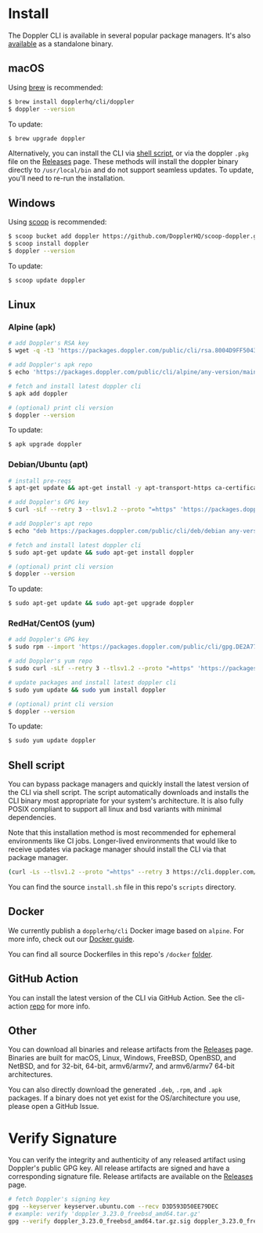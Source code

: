 # Install

The Doppler CLI is available in several popular package managers. It's also [available](https://github.com/DopplerHQ/cli/releases/latest) as a standalone binary.

## macOS

Using [brew](https://brew.sh/) is recommended:

```sh
$ brew install dopplerhq/cli/doppler
$ doppler --version
```

To update:
```sh
$ brew upgrade doppler
```

Alternatively, you can install the CLI via [shell script](#linuxmacosbsd-shell-script), or via the doppler `.pkg` file on the [Releases](https://github.com/DopplerHQ/cli/releases/latest) page. These methods will install the doppler binary directly to `/usr/local/bin` and do not support seamless updates. To update, you'll need to re-run the installation.

## Windows

Using [scoop](https://scoop.sh/) is recommended:

```sh
$ scoop bucket add doppler https://github.com/DopplerHQ/scoop-doppler.git
$ scoop install doppler
$ doppler --version
```

To update:

```sh
$ scoop update doppler
```

## Linux

### Alpine (apk)

```sh
# add Doppler's RSA key
$ wget -q -t3 'https://packages.doppler.com/public/cli/rsa.8004D9FF50437357.key' -O /etc/apk/keys/cli@doppler-8004D9FF50437357.rsa.pub

# add Doppler's apk repo
$ echo 'https://packages.doppler.com/public/cli/alpine/any-version/main' | tee -a /etc/apk/repositories

# fetch and install latest doppler cli
$ apk add doppler

# (optional) print cli version
$ doppler --version
```

To update:

```sh
$ apk upgrade doppler
```

### Debian/Ubuntu (apt)

```sh
# install pre-reqs
$ apt-get update && apt-get install -y apt-transport-https ca-certificates curl gnupg sudo

# add Doppler's GPG key
$ curl -sLf --retry 3 --tlsv1.2 --proto "=https" 'https://packages.doppler.com/public/cli/gpg.DE2A7741A397C129.key' | sudo apt-key add -

# add Doppler's apt repo
$ echo "deb https://packages.doppler.com/public/cli/deb/debian any-version main" | sudo tee /etc/apt/sources.list.d/doppler-cli.list

# fetch and install latest doppler cli
$ sudo apt-get update && sudo apt-get install doppler

# (optional) print cli version
$ doppler --version
```

To update:

```sh
$ sudo apt-get update && sudo apt-get upgrade doppler
```

### RedHat/CentOS (yum)

```sh
# add Doppler's GPG key
$ sudo rpm --import 'https://packages.doppler.com/public/cli/gpg.DE2A7741A397C129.key'

# add Doppler's yum repo
$ sudo curl -sLf --retry 3 --tlsv1.2 --proto "=https" 'https://packages.doppler.com/public/cli/config.rpm.txt' > /etc/yum.repos.d/doppler-cli.repo

# update packages and install latest doppler cli
$ sudo yum update && sudo yum install doppler

# (optional) print cli version
$ doppler --version
```

To update:

```sh
$ sudo yum update doppler
```

## Shell script

You can bypass package managers and quickly install the latest version of the CLI via shell script. The script automatically downloads and installs the CLI binary most appropriate for your system's architecture. It is also fully POSIX compliant to support all linux and bsd variants with minimal dependencies.

Note that this installation method is most recommended for ephemeral environments like CI jobs. Longer-lived environments that would like to receive updates via  package manager should install the CLI via that package manager.

```sh
(curl -Ls --tlsv1.2 --proto "=https" --retry 3 https://cli.doppler.com/install.sh || wget -t 3 -qO- https://cli.doppler.com/install.sh) | sh
```

You can find the source `install.sh` file in this repo's `scripts` directory.

## Docker

We currently publish a `dopplerhq/cli` Docker image based on `alpine`. For more info, check out our [Docker guide](https://docs.doppler.com/docs/docker-base-image-guide).

You can find all source Dockerfiles in this repo's `/docker` [folder](https://github.com/DopplerHQ/cli/tree/master/docker).

## GitHub Action

You can install the latest version of the CLI via GitHub Action. See the cli-action [repo](https://github.com/DopplerHQ/cli-action) for more info.

## Other

You can download all binaries and release artifacts from the [Releases](https://github.com/DopplerHQ/cli/releases/latest) page. Binaries are built for macOS, Linux, Windows, FreeBSD, OpenBSD, and NetBSD, and for 32-bit, 64-bit, armv6/armv7, and armv6/armv7 64-bit architectures.

You can also directly download the generated `.deb`, `.rpm`, and `.apk` packages. If a binary does not yet exist for the OS/architecture you use, please open a GitHub Issue.

# Verify Signature

You can verify the integrity and authenticity of any released artifact using Doppler's public GPG key. All release artifacts are signed and have a corresponding signature file. Release artifacts are available on the [Releases](https://github.com/DopplerHQ/cli/releases) page.

```sh
# fetch Doppler's signing key
gpg --keyserver keyserver.ubuntu.com --recv D3D593D50EE79DEC
# example: verify 'doppler_3.23.0_freebsd_amd64.tar.gz'
gpg --verify doppler_3.23.0_freebsd_amd64.tar.gz.sig doppler_3.23.0_freebsd_amd64.tar.gz || echo "Verification failed!"
```
